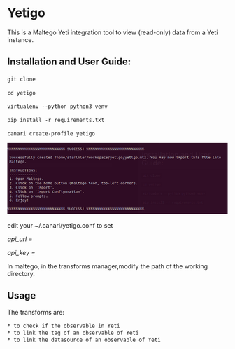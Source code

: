 # Yetigo 

This is a Maltego Yeti integration tool to view (read-only) data from a Yeti instance. 


## Installation and User Guide:
`git clone `

`cd yetigo`

`virtualenv --python python3 venv`

`pip install -r requirements.txt`

`canari create-profile yetigo`

![Alt Text](/doc/Images/createprofile.png?raw=True)

edit your ~/.canari/yetigo.conf to set 

<i>api_url =

api_key =
 </i>
 
In maltego, in the transforms manager,modify the path of the working directory.

## Usage

The transforms are:
    
    * to check if the observable in Yeti
    * to link the tag of an observable of Yeti
    * to link the datasource of an observable of Yeti 